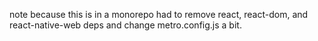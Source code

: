 note because this is in a monorepo had to remove react, react-dom, and react-native-web deps and
change metro.config.js a bit.
